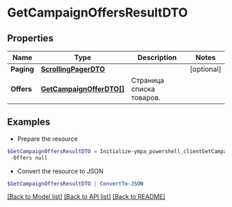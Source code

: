 # GetCampaignOffersResultDTO
## Properties

Name | Type | Description | Notes
------------ | ------------- | ------------- | -------------
**Paging** | [**ScrollingPagerDTO**](ScrollingPagerDTO.md) |  | [optional] 
**Offers** | [**GetCampaignOfferDTO[]**](GetCampaignOfferDTO.md) | Страница списка товаров. | 

## Examples

- Prepare the resource
```powershell
$GetCampaignOffersResultDTO = Initialize-ympa_powershell_clientGetCampaignOffersResultDTO  -Paging null `
 -Offers null
```

- Convert the resource to JSON
```powershell
$GetCampaignOffersResultDTO | ConvertTo-JSON
```

[[Back to Model list]](../README.md#documentation-for-models) [[Back to API list]](../README.md#documentation-for-api-endpoints) [[Back to README]](../README.md)

